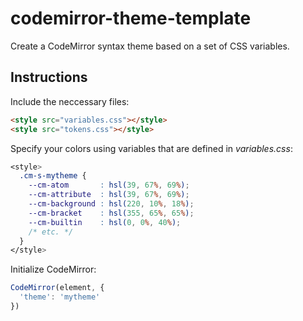 # codemirror-theme-template
Create a CodeMirror syntax theme based on a set of CSS variables.

## Instructions

Include the neccessary files:
```html
<style src="variables.css"></style>
<style src="tokens.css"></style>
```

Specify your colors using variables that are defined in *variables.css*:
```css
<style>
  .cm-s-mytheme {
    --cm-atom       : hsl(39, 67%, 69%);
    --cm-attribute  : hsl(39, 67%, 69%);
    --cm-background : hsl(220, 10%, 18%);
    --cm-bracket    : hsl(355, 65%, 65%);
    --cm-builtin    : hsl(0, 0%, 40%);
    /* etc. */
  }
</style>
```

Initialize CodeMirror:
```js
CodeMirror(element, {
  'theme': 'mytheme'
})
```

